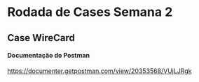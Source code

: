 # Rodada de Cases Semana 2

## Case WireCard

#### Documentação do Postman

https://documenter.getpostman.com/view/20353568/VUjLJRgk
